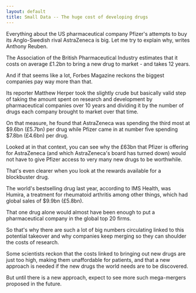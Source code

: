 ```yaml
---
layout: default
title: Small Data -- The huge cost of developing drugs
---
```


Everything about the US pharmaceutical company Pfizer's attempts to buy its Anglo-Swedish rival AstraZeneca is big. Let me try to explain why, writes Anthony Reuben.

The Association of the British Pharmaceutical Industry estimates that it costs on average £1.2bn to bring a new drug to market - and takes 12 years.

And if that seems like a lot, Forbes Magazine reckons the biggest companies pay way more than that.

Its reporter Matthew Herper took the slightly crude but basically valid step of taking the amount spent on research and development by pharmaceutical companies over 10 years and dividing it by the number of drugs each company brought to market over that time.

On that measure, he found that AstraZeneca was spending the third most at $9.6bn (£5.7bn) per drug while Pfizer came in at number five spending $7.8bn (£4.6bn) per drug.

Looked at in that context, you can see why the £63bn that Pfizer is offering for AstraZeneca (and which AstraZeneca's board has turned down) would not have to give Pfizer access to very many new drugs to be worthwhile.

That's even clearer when you look at the rewards available for a blockbuster drug.

The world's bestselling drug last year, according to IMS Health, was Humira, a treatment for rheumatoid arthritis among other things, which had global sales of $9.9bn (£5.8bn).

That one drug alone would almost have been enough to put a pharmaceutical company in the global top 20 firms.

So that's why there are such a lot of big numbers circulating linked to this potential takeover and why companies keep merging so they can shoulder the costs of research.

Some scientists reckon that the costs linked to bringing out new drugs are just too high, making them unaffordable for patients, and that a new approach is needed if the new drugs the world needs are to be discovered.

But until there is a new approach, expect to see more such mega-mergers proposed in the future.
